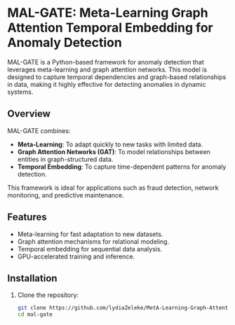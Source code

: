 # MAL-GATE: Meta-Learning Graph Attention Temporal Embedding for Anomaly Detection

MAL-GATE is a Python-based framework for anomaly detection that leverages meta-learning and graph attention networks. This model is designed to capture temporal dependencies and graph-based relationships in data, making it highly effective for detecting anomalies in dynamic systems.

## Overview

MAL-GATE combines:
- **Meta-Learning**: To adapt quickly to new tasks with limited data.
- **Graph Attention Networks (GAT)**: To model relationships between entities in graph-structured data.
- **Temporal Embedding**: To capture time-dependent patterns for anomaly detection.

This framework is ideal for applications such as fraud detection, network monitoring, and predictive maintenance.

## Features
- Meta-learning for fast adaptation to new datasets.
- Graph attention mechanisms for relational modeling.
- Temporal embedding for sequential data analysis.
- GPU-accelerated training and inference.

## Installation

1. Clone the repository:
   ```bash
   git clone https://github.com/lydiaZeleke/MetA-Learning-Graph-Attention-Temporal-Embedding-model.git
   cd mal-gate